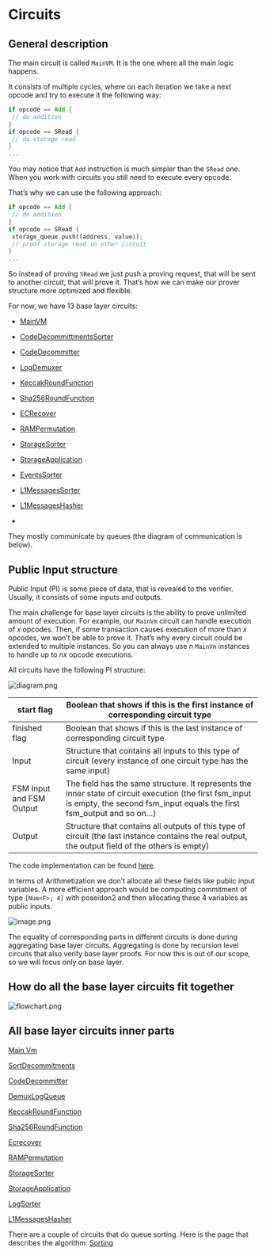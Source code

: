 # Circuits

## General description

The main circuit is called `MainVM`. It is the one where all the main logic happens.

It consists of multiple cycles, where on each iteration we take a next opcode and try to execute it the following way:

```rust
if opcode == Add {
 // do addition
}
if opcode == SRead {
 // do storage read
}
...
```

You may notice that `Add` instruction is much simpler than the `SRead` one. When you work with circuits you still need
to execute every opcode.

That’s why we can use the following approach:

```rust
if opcode == Add {
 // do addition
}
if opcode == SRead {
 storage_queue.push((address, value));
 // proof storage read in other circuit
}
...
```

So instead of proving `SRead` we just push a proving request, that will be sent to another circuit, that will prove it.
That’s how we can make our prover structure more optimized and flexible.

For now, we have 13 base layer circuits:

- [MainVM](https://github.com/code-423n4/2023-10-micro/blob/main/docs/Circuits%20Section/Circuits/Main%20Vm.md)
- [CodeDecommittmentsSorter](https://github.com/code-423n4/2023-10-micro/blob/main/docs/Circuits%20Section/Circuits/SortDecommitments.md)
- [CodeDecommitter](https://github.com/code-423n4/2023-10-micro/blob/main/docs/Circuits%20Section/Circuits/CodeDecommitter.md)
- [LogDemuxer](https://github.com/code-423n4/2023-10-micro/blob/main/docs/Circuits%20Section/Circuits/DemuxLogQueue.md)
- [KeccakRoundFunction](https://github.com/code-423n4/2023-10-micro/blob/main/docs/Circuits%20Section/Circuits/KeccakRoundFunction.md)
- [Sha256RoundFunction](https://github.com/code-423n4/2023-10-micro/blob/main/docs/Circuits%20Section/Circuits/Sha256RoundFunction.md)
- [ECRecover](https://github.com/code-423n4/2023-10-micro/blob/main/docs/Circuits%20Section/Circuits/Ecrecover.md)
- [RAMPermutation](https://github.com/code-423n4/2023-10-micro/blob/main/docs/Circuits%20Section/Circuits/RAMPermutation.md)
- [StorageSorter](https://github.com/code-423n4/2023-10-micro/blob/main/docs/Circuits%20Section/Circuits/StorageSorter.md)
- [StorageApplication](https://github.com/code-423n4/2023-10-micro/blob/main/docs/Circuits%20Section/Circuits/StorageApplication.md)
- [EventsSorter](https://github.com/code-423n4/2023-10-micro/blob/main/docs/Circuits%20Section/Circuits/LogSorter.md)
- [L1MessagesSorter](https://github.com/code-423n4/2023-10-micro/blob/main/docs/Circuits%20Section/Circuits/LogSorter.md)
- [L1MessagesHasher](https://github.com/code-423n4/2023-10-micro/blob/main/docs/Circuits%20Section/Circuits/L1MessagesHasher.md)

-

They mostly communicate by queues (the diagram of communication is below).

## Public Input structure

Public Input (PI) is some piece of data, that is revealed to the verifier. Usually, it consists of some inputs and
outputs.

The main challenge for base layer circuits is the ability to prove unlimited amount of execution. For example, our
`MainVm` circuit can handle execution of $x$ opcodes. Then, if some transaction causes execution of more than $x$
opcodes, we won’t be able to prove it. That’s why every circuit could be extended to multiple instances. So you can
always use $n$ `MainVm` instances to handle up to $nx$ opcode executions.

All circuits have the following PI structure:

![diagram.png](./img/diagram.png)

| start flag               | Boolean that shows if this is the first instance of corresponding circuit type                                                                                                   |
| ------------------------ | -------------------------------------------------------------------------------------------------------------------------------------------------------------------------------- |
| finished flag            | Boolean that shows if this is the last instance of corresponding circuit type                                                                                                    |
| Input                    | Structure that contains all inputs to this type of circuit (every instance of one circuit type has the same input)                                                               |
| FSM Input and FSM Output | The field has the same structure. It represents the inner state of circuit execution (the first fsm_input is empty, the second fsm_input equals the first fsm_output and so on…) |
| Output                   | Structure that contains all outputs of this type of circuit (the last instance contains the real output, the output field of the others is empty)                                |

The code implementation can be found
[here](https://github.com/ZKAmoeba-Micro/micro-zkevm_circuits/blob/main/src/fsm_input_output/mod.rs#L32).

In terms of Arithmetization we don’t allocate all these fields like public input variables. A more efficient approach
would be computing commitment of type `[Num<F>; 4]` with poseidon2 and then allocating these 4 variables as public
inputs.

![image.png](./img/image.png)

The equality of corresponding parts in different circuits is done during aggregating base layer circuits. Aggregating is
done by recursion level circuits that also verify base layer proofs. For now this is out of our scope, so we will focus
only on base layer.

## How do all the base layer circuits fit together

![flowchart.png](./img/flowchart.png)

## All base layer circuits inner parts

[Main Vm](https://github.com/code-423n4/2023-10-micro/blob/main/docs/Circuits%20Section/Circuits/Main%20Vm.md)

[SortDecommitments](https://github.com/code-423n4/2023-10-micro/blob/main/docs/Circuits%20Section/Circuits/SortDecommitments.md)

[CodeDecommitter](https://github.com/code-423n4/2023-10-micro/blob/main/docs/Circuits%20Section/Circuits/CodeDecommitter.md)

[DemuxLogQueue](https://github.com/code-423n4/2023-10-micro/blob/main/docs/Circuits%20Section/Circuits/DemuxLogQueue.md)

[KeccakRoundFunction](https://github.com/code-423n4/2023-10-micro/blob/main/docs/Circuits%20Section/Circuits/KeccakRoundFunction.md)

[Sha256RoundFunction](https://github.com/code-423n4/2023-10-micro/blob/main/docs/Circuits%20Section/Circuits/Sha256RoundFunction.md)

[Ecrecover](https://github.com/code-423n4/2023-10-micro/blob/main/docs/Circuits%20Section/Circuits/Ecrecover.md)

[RAMPermutation](https://github.com/code-423n4/2023-10-micro/blob/main/docs/Circuits%20Section/Circuits/RAMPermutation.md)

[StorageSorter](https://github.com/code-423n4/2023-10-micro/blob/main/docs/Circuits%20Section/Circuits/StorageSorter.md)

[StorageApplication](https://github.com/code-423n4/2023-10-micro/blob/main/docs/Circuits%20Section/Circuits/StorageApplication.md)

[LogSorter](https://github.com/code-423n4/2023-10-micro/blob/main/docs/Circuits%20Section/Circuits/LogSorter.md)

[L1MessagesHasher](https://github.com/code-423n4/2023-10-micro/blob/main/docs/Circuits%20Section/Circuits/L1MessagesHasher.md)

There are a couple of circuits that do queue sorting. Here is the page that describes the algorithm:
[Sorting](https://github.com/code-423n4/2023-10-micro/blob/main/docs/Circuits%20Section/Circuits/Sorting.md)
